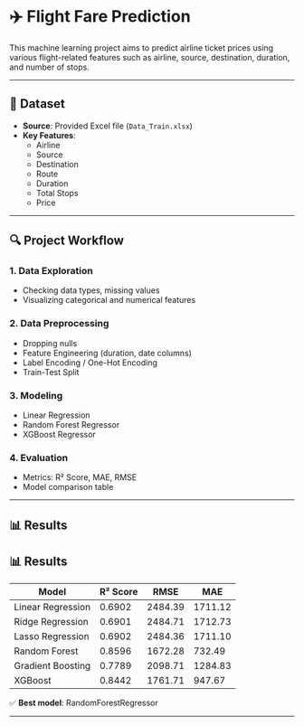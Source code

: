 # ✈️ Flight Fare Prediction

This machine learning project aims to predict airline ticket prices using various flight-related features such as airline, source, destination, duration, and number of stops.

---

## 📁 Dataset

- **Source**: Provided Excel file (`Data_Train.xlsx`)
- **Key Features**:
  - Airline
  - Source
  - Destination
  - Route
  - Duration
  - Total Stops
  - Price

---

## 🔍 Project Workflow

### 1. Data Exploration
- Checking data types, missing values
- Visualizing categorical and numerical features

### 2. Data Preprocessing
- Dropping nulls
- Feature Engineering (duration, date columns)
- Label Encoding / One-Hot Encoding
- Train-Test Split

### 3. Modeling
- Linear Regression
- Random Forest Regressor
- XGBoost Regressor

### 4. Evaluation
- Metrics: R² Score, MAE, RMSE
- Model comparison table

---

## 📊 Results

## 📊 Results

| Model              | R² Score |   RMSE   |   MAE   |
|--------------------|----------|----------|---------|
| Linear Regression  | 0.6902   | 2484.39  | 1711.12 |
| Ridge Regression   | 0.6901   | 2484.71  | 1712.73 |
| Lasso Regression   | 0.6902   | 2484.36  | 1711.10 |
| Random Forest      | 0.8596   | 1672.28  |  732.49 |
| Gradient Boosting  | 0.7789   | 2098.71  | 1284.83 |
| XGBoost            | 0.8442   | 1761.71  |  947.67 |


✅ **Best model**: RandomForestRegressor

---



